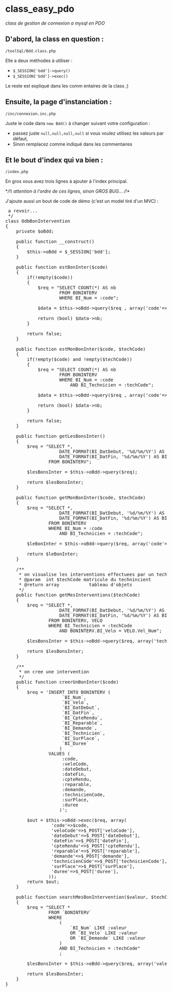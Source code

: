 class_easy_pdo
==============

*class de gestion de connexion a mysql en PDO*

D'abord, la class en question :
-------------------------------

`/toolSql/Bdd.class.php`

Elle a deux méthodes à utiliser :
- `$_SESSION['bdd']->query()`
- `$_SESSION['bdd']->exec()`

Le reste est expliqué dans les comm entaires de la class ;)

Ensuite, la page d'instanciation :
----------------------------------

`/inc/connexion.inc.php`

Juste le code dans `new Bdd()` à changer suivant votre configuration :
- passez juste `null,null,null,null` si vous voulez utilisez les valeurs par défaut,
- Sinon remplacez comme indiqué dans les commentaires

Et le bout d'index qui va bien :
--------------------------------------------------------------

`/index.php`

En gros vous avez trois lignes à ajouter à l'index principal.

**/!\ attention à l'ordre de ces lignes, sinon GROS BUG... /!\**

J'ajoute aussi un bout de code de démo (c'est un model tiré d'un MVC) :

<pre>
<?php
/**
 * @todo  @method creerUnBonInter => a revoir...
 */
class OdbBonIntervention
{
	private $oBdd;

	public function __construct()
	{
		$this->oBdd = $_SESSION['bdd'];
	}

	public function estBonInter($code)
	{
		if(!empty($code))
		{
			$req = "SELECT COUNT(*) AS nb
					FROM BONINTERV
					WHERE BI_Num = :code";

			$data = $this->oBdd->query($req , array('code'=>$code), Bdd::SINGLE_RES);

			return (bool) $data->nb;
		}

		return false;
	}

	public function estMonBonInter($code, $techCode)
	{
		if(!empty($code) and !empty($techCode))
		{
			$req = "SELECT COUNT(*) AS nb
					FROM BONINTERV
					WHERE BI_Num = :code
						AND BI_Technicien = :techCode";

			$data = $this->oBdd->query($req , array('code'=>$code, 'techCode'=>$techCode), Bdd::SINGLE_RES);

			return (bool) $data->nb;
		}

		return false;
	}

	public function getLesBonsInter()
	{
		$req = "SELECT *,
					DATE_FORMAT(BI_DatDebut, '%d/%m/%Y') AS BI_DatDebut,
					DATE_FORMAT(BI_DatFin, '%d/%m/%Y') AS BI_DatFin
				FROM BONINTERV";

		$lesBonsInter = $this->oBdd->query($req);

		return $lesBonsInter;
	}

	public function getMonBonInter($code, $techCode)
	{
		$req = "SELECT *,
					DATE_FORMAT(BI_DatDebut, '%d/%m/%Y') AS BI_DatDebut,
					DATE_FORMAT(BI_DatFin, '%d/%m/%Y') AS BI_DatFin
				FROM BONINTERV
				WHERE BI_Num = :code
					AND BI_Technicien = :techCode";

		$leBonInter = $this->oBdd->query($req, array('code'=>$code, 'techCode'=>$techCode), Bdd::SINGLE_RES);

		return $leBonInter;
	}

	/**
	 * on visualise les interventions effectuees par un technicien gràce à son matricule
	 * @param  int $techCode matricule du technincient
	 * @return array           tableau d'objets
	 */
	public function getMesInterventions($techCode)
	{
		$req = "SELECT *,
					DATE_FORMAT(BI_DatDebut, '%d/%m/%Y') AS BI_DatDebut,
					DATE_FORMAT(BI_DatFin, '%d/%m/%Y') AS BI_DatFin
				FROM BONINTERV, VELO
				WHERE BI_Technicien = :techCode
					AND BONINTERV.BI_Velo = VELO.Vel_Num";

		$lesBonsInter = $this->oBdd->query($req, array('techCode'=>$techCode));

		return $lesBonsInter;
	}

	/**
	 * on cree une intervention
	 */
	public function creerUnBonInter($code)
	{
		$req = 'INSERT INTO BONINTERV (
					 `BI_Num`,
					 `BI_Velo`,
					 `BI_DatDebut`,
					 `BI_DatFin`,
					 `BI_CpteRendu`,
					 `BI_Reparable`,
					 `BI_Demande`,
					 `BI_Technicien`,
					 `BI_SurPlace`,
					 `BI_Duree`
					)
				VALUES (
					 :code,
					 :veloCode,
					 :dateDebut,
					 :dateFin,
					 :cpteRendu,
					 :reparable,
					 :demande,
					 :technicienCode,
					 :surPlace,
					 :duree
				 	)';

		$out = $this->oBdd->exec($req, array(
				 'code'=>$code,
				 'veloCode'=>$_POST['veloCode'],
				 'dateDebut'=>$_POST['dateDebut'],
				 'dateFin'=>$_POST['dateFin'],
				 'cpteRendu'=>$_POST['cpteRendu'],
				 'reparable'=>$_POST['reparable'],
				 'demande'=>$_POST['demande'],
				 'technicienCode'=>$_POST['technicienCode'],
				 'surPlace'=>$_POST['surPlace'],
				 'duree'=>$_POST['duree'],
				));
		return $out;
	}

	public function searchMesBonIntervention($valeur, $techCode)
	{
		$req = "SELECT *
				FROM `BONINTERV`
				WHERE
					(
						`BI_Num` LIKE :valeur
						OR `BI_Velo` LIKE :valeur
						OR `BI_Demande` LIKE :valeur
					)
					AND BI_Technicien = :techCode"
					;

		$lesBonsInter = $this->oBdd->query($req, array('valeur'=>'%'.$valeur.'%', 'techCode'=>$techCode));

		return $lesBonsInter;
	}
}
</pre>
